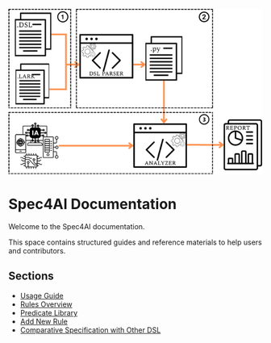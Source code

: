 ![Overview](static/AI-based%20system.png)

# Spec4AI Documentation

Welcome to the Spec4AI documentation.

This space contains structured guides and reference materials to help users and contributors.

## Sections

- [Usage Guide](docs/usage.md)
- [Rules Overview](docs/rules.md)
- [Predicate Library](docs/predicates.md)
- [Add New Rule](docs/add_rule.md)
- [Comparative Specification with Other DSL](docs/comparaison_other_dsl.md)


